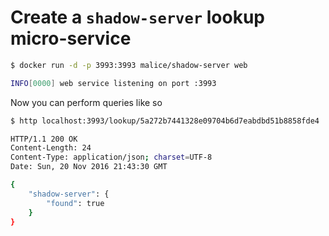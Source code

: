 # Create a `shadow-server` lookup micro-service

```bash
$ docker run -d -p 3993:3993 malice/shadow-server web

INFO[0000] web service listening on port :3993
```

Now you can perform queries like so

```bash
$ http localhost:3993/lookup/5a272b7441328e09704b6d7eabdbd51b8858fde4
```

```bash
HTTP/1.1 200 OK
Content-Length: 24
Content-Type: application/json; charset=UTF-8
Date: Sun, 20 Nov 2016 21:43:30 GMT

{
    "shadow-server": {
        "found": true
    }
}
```
